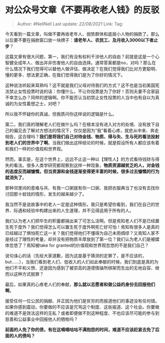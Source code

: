 # 对公众号文章《不要再收老人钱》的反驳

> Author: #NellNell 
> Last update: *22/08/2021* 
> Link:
> Tag: 

今天看到一篇文章，叫做不要再收老年人、弱势群体和底层小人物的捐款了。那么以后要不要在捐款窗口放一块牌子：**请老年人、农民工、及月收入3000以下者止步**？

这篇文章有很大问题，第一，我们有没有权利干涉他人的自由？前提是这是一个心智健全成年人、做出并非伤害他人的自由选择。通常答案都是no，对吗？那么在什么情况下我们觉得可以替他人做评估、做决定？在我们觉得我们比对方更聪明、懂的更多、想法更正确，在我们觉得我们是为了你好的情况下。

这种说法听起来耳熟吗？这不就是我们父母对待我们的方式？这不也是当初美国宪法禁止女性投票时说的话：你懂什么，不让你投票是为了你好！否则夫妻不合家庭不幸怎么办？同样的逻辑啊。你不能否认当初禁止女性投票的人当中也有自以为真诚的为女性着想之士，对吧？

所以我不怀疑你的真诚，但我质问你这样说的逻辑是什么。

第二，我们真的理解老人们在做什么吗？在根本没有进入对方的处境、没有放下自己的偏见去了解对方想法的情况下，仅仅是因为“我”看着心疼，就悲从中来、奔走相告，这合理吗？**我们是将我们自己对待金钱、物质、得与失、生与死的看法投射到老人们的世界中了啊**。当我们做出这样结论的时候，就是假设所有人都应该有着和我们一样的价值观和世界观。

然而，事实是，在这个世界上，远远不止这一种以【理性人】的方式看待钱财与得失的看法。很多人类学研究都观察到这样一种现象，**物质资源越贫乏的人，对金钱的态度反而越慷慨，但当资源和金钱逐渐变得更丰富的时候，很多过去慷慨的行为就消失了**。

那种邻里间的患难与共、有我一口粥就有你一口粥、我把衣服典当了也没有去找你讨回那十蚊钱的情形，发生的越来越少了。

我当然不是说故事中的老人一定是这种情形。我只是希望你看到，我们在自己的世界、际遇和经验中构建出来的人生道理，并不见得适用于所有的人。

我们认为老人们把毕生的积蓄都捐出来了可怎么活啊。但是焉知老人们不是已经置生死于度外？我们觉得怎么可以置生死于度外啊死亡好可怕！焉知有很多人是真的已经越过了惧怕死亡这一关？我们觉得他们不懂得为自己未雨绸缪？又焉知人家不是经过了理性的考量，却并没有把物质丰厚放到了第一位？我们认为老人们是被媒体忽悠了？焉知被take for granted的价值观和世界观忽悠的不是我们自己？

说句诛心的话（先给大家道歉，因为这是基于猜测的定罪了，是不应该的，but……），当我们看到老人们、低收入的人们如此奉献的时候，我们到底是真的为他们不平和义愤、还是因为感到了被崇高的道德情操所绑架而生出的无地自容、继而以这种方式脱罪？

最后，如果真的心疼老人们的奉献，**那么就以志愿者和做公益的身份去回报他们啊**。

接受任何一位公民的捐献、并正因为他们是贫穷的而报道他们的事迹没有任何错。如果你感到震动，你要做的不应该是咒骂这个制度、这些报道、这个社会。你要做的难道不是效法这样的无私？或者即便做不到这种程度、不也应该尽可能的参与到慈善和公益事业中回报他人的牺牲吗？

**前面的人免了你的债，有在这嘀嘀咕咕不满抱怨的时间，难道不应该赶紧去免了后面的人的债吗？**
